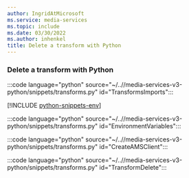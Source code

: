 ```yaml
---
author: IngridAtMicrosoft
ms.service: media-services
ms.topic: include
ms.date: 03/30/2022
ms.author: inhenkel
title: Delete a transform with Python
---
```


### Delete a transform with Python

:::code language="python" source="~/..//media-services-v3-python/snippets/transforms.py" id="TransformsImports":::

[!INCLUDE [python-snippets-env](python-snippets-env.md)]

:::code language="python" source="~/..//media-services-v3-python/snippets/transforms.py" id="EnvironmentVariables":::

:::code language="python" source="~/..//media-services-v3-python/snippets/transforms.py" id="CreateAMSClient":::

:::code language="python" source="~/..//media-services-v3-python/snippets/transforms.py" id="TransformDelete":::
